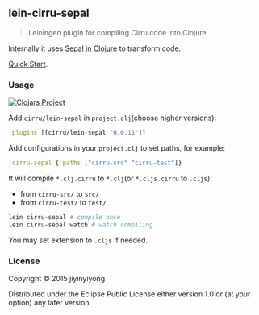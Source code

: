 
lein-cirru-sepal
----

> Leiningen plugin for compiling Cirru code into Clojure.

Internally it uses [Sepal in Clojure](https://github.com/Cirru/sepal.clj) to transform code.

[Quick Start](https://github.com/Cirru/sepal.clj/wiki/Quick-Start).

### Usage

[![Clojars Project](http://clojars.org/cirru/lein-sepal/latest-version.svg)](http://clojars.org/cirru/lein-sepal)

Add `cirru/lein-sepal` in `project.clj`(choose higher versions):

```clj
:plugins [[cirru/lein-sepal "0.0.11"]]
```

Add configurations in your `project.clj` to set paths, for example:

```clj
:cirru-sepal {:paths ["cirru-src" "cirru-test"]}
```

It will compile `*.clj.cirru` to `*.clj`(or `*.cljs.cirru` to `.cljs`):

* from `cirru-src/` to `src/`
* from `cirru-test/` to `test/`

```bash
lein cirru-sepal # compile once
lein cirru-sepal watch # watch compiling
```

You may set extension to `.cljs` if needed.

### License

Copyright © 2015 jiyinyiyong

Distributed under the Eclipse Public License either version 1.0 or (at
your option) any later version.

